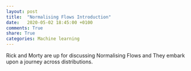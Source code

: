 ```yaml
---
layout: post
title:  "Normalising Flows Introduction"
date:   2020-05-02 18:45:00 +0100
comments: True
share: True
categories: Machine learning
---
```


Rick and Morty are up for discussing Normalising Flows and They embark upon a journey across distributions. 